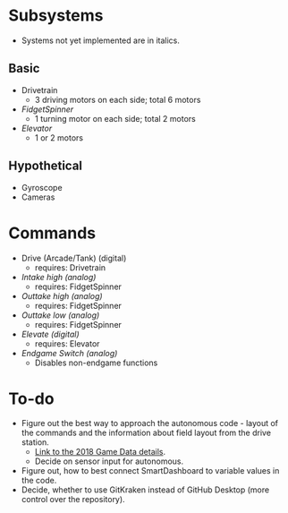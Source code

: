 # Subsystems
* Systems not yet implemented are in italics.

## Basic
* Drivetrain
  * 3 driving motors on each side; total 6 motors
* *FidgetSpinner*
  * 1 turning motor on each side; total 2 motors
* *Elevator*
  * 1 or 2 motors

## Hypothetical
* Gyroscope
* Cameras

# Commands
* Drive (Arcade/Tank) (digital)
  * requires: Drivetrain
* *Intake high (analog)*
  * requires: FidgetSpinner
* *Outtake high (analog)*
  * requires: FidgetSpinner
* *Outtake low (analog)*
  * requires: FidgetSpinner
* *Elevate (digital)*
  * requires: Elevator
* *Endgame Switch (analog)*
  * Disables non-endgame functions
  
# To-do
* Figure out the best way to approach the autonomous code - layout of the commands and the information about field layout from the drive station.
	* [Link to the 2018 Game Data details](wpilib.screenstepslive.com/s/currentCS/m/getting_started/l/826278-2018-game-data-details).
	* Decide on sensor input for autonomous.
* Figure out, how to best connect SmartDashboard to variable values in the code.
* Decide, whether to use GitKraken instead of GitHub Desktop (more control over the repository).